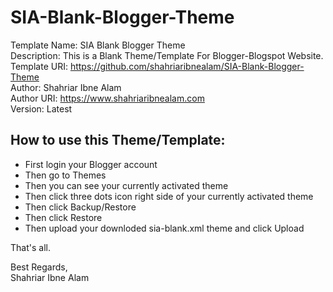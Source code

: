 # SIA-Blank-Blogger-Theme

Template Name: SIA Blank Blogger Theme \
Description: This is a Blank Theme/Template For Blogger-Blogspot Website. \
Template URI: https://github.com/shahriaribnealam/SIA-Blank-Blogger-Theme \
Author: Shahriar Ibne Alam \
Author URI: https://www.shahriaribnealam.com \
Version: Latest

## How to use this Theme/Template:
* First login your Blogger account
* Then go to Themes
* Then you can see your currently activated theme
* Then click three dots icon right side of your currently activated theme
* Then click Backup/Restore
* Then click Restore
* Then upload your downloded sia-blank.xml theme and click Upload

That's all.

Best Regards, \
Shahriar Ibne Alam

